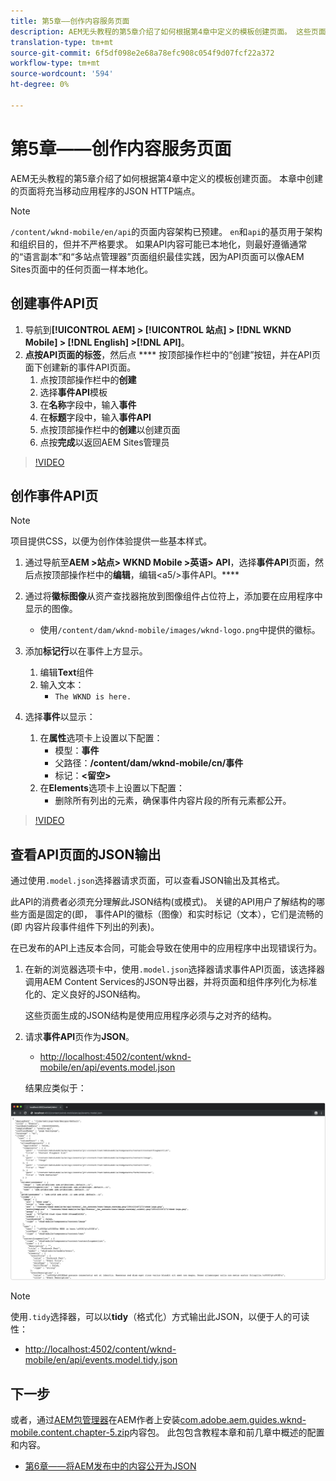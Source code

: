 ```yaml
---
title: 第5章——创作内容服务页面
description: AEM无头教程的第5章介绍了如何根据第4章中定义的模板创建页面。 这些页面将充当JSON HTTP端点。
translation-type: tm+mt
source-git-commit: 6f5df098e2e68a78efc908c054f9d07fcf22a372
workflow-type: tm+mt
source-wordcount: '594'
ht-degree: 0%

---
```



# 第5章——创作内容服务页面

AEM无头教程的第5章介绍了如何根据第4章中定义的模板创建页面。 本章中创建的页面将充当移动应用程序的JSON HTTP端点。

>[!NOTE]
>
> `/content/wknd-mobile/en/api`的页面内容架构已预建。 `en`和`api`的基页用于架构和组织目的，但并不严格要求。 如果API内容可能已本地化，则最好遵循通常的“语言副本”和“多站点管理器”页面组织最佳实践，因为API页面可以像AEM Sites页面中的任何页面一样本地化。

## 创建事件API页

1. 导航到&#x200B;**[!UICONTROL AEM] > [!UICONTROL 站点] > [!DNL WKND Mobile] > [!DNL English] >[!DNL API]**。
1. **点按API页面的标签**，然后点 **** 按顶部操作栏中的“创建”按钮，并在API页面下创建新的事件API页面。
   1. 点按顶部操作栏中的&#x200B;**创建**
   1. 选择&#x200B;**事件API**&#x200B;模板
   1. 在&#x200B;**名称**&#x200B;字段中，输入&#x200B;**事件**
   1. 在&#x200B;**标题**&#x200B;字段中，输入&#x200B;**事件API**
   1. 点按顶部操作栏中的&#x200B;**创建**&#x200B;以创建页面
   1. 点按&#x200B;**完成**&#x200B;以返回AEM Sites管理员

>[!VIDEO](https://video.tv.adobe.com/v/28340/?quality=12&learn=on)

## 创作事件API页

>[!NOTE]
>
> 项目提供CSS，以便为创作体验提供一些基本样式。

1. 通过导航至&#x200B;**AEM >站点> WKND Mobile >英语> API**，选择&#x200B;**事件API**&#x200B;页面，然后点按顶部操作栏中的&#x200B;**编辑**，编辑&lt;a5/>事件API。****
1. 通过将&#x200B;**徽标图像**&#x200B;从资产查找器拖放到图像组件占位符上，添加要在应用程序中显示的图像。
   * 使用`/content/dam/wknd-mobile/images/wknd-logo.png`中提供的徽标。

1. 添加&#x200B;**标记行**&#x200B;以在事件上方显示。
   1. 编辑&#x200B;**Text**&#x200B;组件
   1. 输入文本：
      * `The WKND is here.`

1. 选择&#x200B;**事件**&#x200B;以显示：
   1. 在&#x200B;**属性**&#x200B;选项卡上设置以下配置：
      * 模型：**事件**
      * 父路径：**/content/dam/wknd-mobile/cn/事件**
      * 标记：**&lt;留空>**
   1. 在&#x200B;**Elements**&#x200B;选项卡上设置以下配置：
      * 删除所有列出的元素，确保事件内容片段的所有元素都公开。

>[!VIDEO](https://video.tv.adobe.com/v/28339/?quality=12&learn=on)

## 查看API页面的JSON输出

通过使用`.model.json`选择器请求页面，可以查看JSON输出及其格式。

此API的消费者必须充分理解此JSON结构(或模式)。 关键的API用户了解结构的哪些方面是固定的(即， 事件API的徽标（图像）和实时标记（文本），它们是流畅的(即 内容片段事件组件下列出的列表)。

在已发布的API上违反本合同，可能会导致在使用中的应用程序中出现错误行为。

1. 在新的浏览器选项卡中，使用`.model.json`选择器请求事件API页面，该选择器调用AEM Content Services的JSON导出器，并将页面和组件序列化为标准化的、定义良好的JSON结构。

   这些页面生成的JSON结构是使用应用程序必须与之对齐的结构。

1. 请求&#x200B;**事件API**&#x200B;页作为&#x200B;**JSON**。

   * [http://localhost:4502/content/wknd-mobile/en/api/events.model.json](http://localhost:4502/content/wknd-mobile/en/api/events.model.tidy.json)

   结果应类似于：

![AEM Content Services JSON输出](assets/chapter-5/json-output.png)

>[!NOTE]
>
> 使用`.tidy`选择器，可以以&#x200B;**tidy**（格式化）方式输出此JSON，以便于人的可读性：
> * [http://localhost:4502/content/wknd-mobile/en/api/events.model.tidy.json](http://localhost:4502/content/wknd-mobile/en/api/events.model.tidy.json)


## 下一步

或者，通过[AEM包管理器](http://localhost:4502/crx/packmgr/index.jsp)在AEM作者上安装[com.adobe.aem.guides.wknd-mobile.content.chapter-5.zip](https://github.com/adobe/aem-guides-wknd-mobile/releases/latest)内容包。 此包包含教程本章和前几章中概述的配置和内容。

* [第6章——将AEM发布中的内容公开为JSON](./chapter-6.md)

